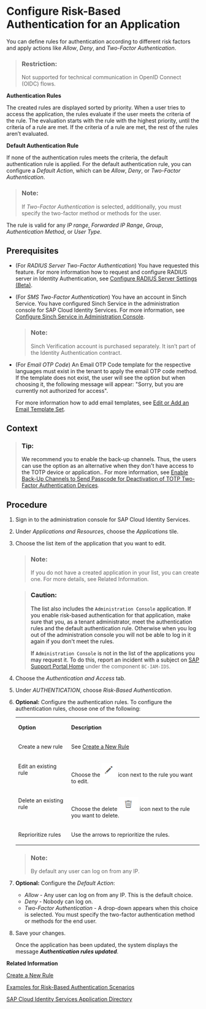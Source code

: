<!-- loiobc52fbf3d59447bbb6aa22f80d8b6056 -->

# Configure Risk-Based Authentication for an Application

You can define rules for authentication according to different risk factors and apply actions like *Allow*, *Deny*, and *Two-Factor Authentication*.

> ### Restriction:  
> Not supported for technical communication in OpenID Connect \(OIDC\) flows.

**Authentication Rules**

The created rules are displayed sorted by priority. When a user tries to access the application, the rules evaluate if the user meets the criteria of the rule. The evaluation starts with the rule with the highest priority, until the criteria of a rule are met. If the criteria of a rule are met, the rest of the rules aren’t evaluated.

**Default Authentication Rule**

If none of the authentication rules meets the criteria, the default authentication rule is applied. For the default authentication rule, you can configure a *Default Action*, which can be *Allow*, *Deny*, or *Two-Factor Authentication*.

> ### Note:  
> If *Two-Factor Authentication* is selected, additionally, you must specify the two-factor method or methods for the user.

The rule is valid for any *IP range*, *Forwarded IP Range*, *Group*, *Authentication Method*, or *User Type*.



<a name="loiobc52fbf3d59447bbb6aa22f80d8b6056__prereq_lx3_qzw_hhb"/>

## Prerequisites

-   \(For *RADIUS Server Two-Factor Authentication*\) You have requested this feature. For more information how to request and configure RADIUS server in Identity Authentication, see [Configure RADIUS Server Settings \(Beta\)](configure-radius-server-settings-beta-03043ae.md).
-   \(For *SMS Two-Factor Authentication*\) You have an account in Sinch Service. You have configured Sinch Service in the administration console for SAP Cloud Identity Services. For more information, see [Configure Sinch Service in Administration Console](configure-sinch-service-in-administration-console-f4a04ed.md).

    > ### Note:  
    > Sinch Verification account is purchased separately. It isn’t part of the Identity Authentication contract.

-   \(For *Email OTP Code*\) An Email OTP Code template for the respective languages must exist in the tenant to apply the email OTP code method. If the template does not exist, the user will see the option but when choosing it, the following message will appear: "Sorry, but you are currently not authorized for access".

    For more information how to add email templates, see [Edit or Add an Email Template Set](edit-or-add-an-email-template-set-3c4f397.md).




<a name="loiobc52fbf3d59447bbb6aa22f80d8b6056__context_gvf_fds_s1c"/>

## Context

> ### Tip:  
> We recommend you to enable the back-up channels. Thus, the users can use the option as an alternative when they don't have access to the TOTP device or application.. For more information, see [Enable Back-Up Channels to Send Passcode for Deactivation of TOTP Two-Factor Authentication Devices](enable-back-up-channels-to-send-passcode-for-deactivation-of-totp-two-factor-authenticati-782935e.md).



<a name="loiobc52fbf3d59447bbb6aa22f80d8b6056__steps_yk5_2hs_25"/>

## Procedure

1.  Sign in to the administration console for SAP Cloud Identity Services.

2.  Under *Applications and Resources*, choose the *Applications* tile.

3.  Choose the list item of the application that you want to edit.

    > ### Note:  
    > If you do not have a created application in your list, you can create one. For more details, see Related Information.

    > ### Caution:  
    > The list also includes the `Administration Console` application. If you enable risk-based authentication for that application, make sure that you, as a tenant administrator, meet the authentication rules and the default authentication rule. Otherwise when you log out of the administration console you will not be able to log in it again if you don't meet the rules.
    > 
    > If `Administration Console` is not in the list of the applications you may request it. To do this, report an incident with a subject on [SAP Support Portal Home](https://support.sap.com/en/index.html) under the component `BC-IAM-IDS`.

4.  Choose the *Authentication and Access* tab.

5.  Under *AUTHENTICATION*, choose *Risk-Based Authentication*.

6.  **Optional:** Configure the authentication rules. To configure the authentication rules, choose one of the following:


    <table>
    <tr>
    <th valign="top">

    Option
    
    </th>
    <th valign="top">

    Description
    
    </th>
    </tr>
    <tr>
    <td valign="top">
    
    Create a new rule
    
    </td>
    <td valign="top">
    
    See [Create a New Rule](create-a-new-rule-18d02ab.md)
    
    </td>
    </tr>
    <tr>
    <td valign="top">
    
    Edit an existing rule
    
    </td>
    <td valign="top">
    
    Choose the ![](images/edit_icon_d077ded.png) icon next to the rule you want to edit.
    
    </td>
    </tr>
    <tr>
    <td valign="top">
    
    Delete an existing rule
    
    </td>
    <td valign="top">
    
    Choose the delete ![](images/delete_icon_4801c38.png) icon next to the rule you want to delete.
    
    </td>
    </tr>
    <tr>
    <td valign="top">
    
    Reprioritize rules
    
    </td>
    <td valign="top">
    
    Use the arrows to reprioritize the rules.
    
    </td>
    </tr>
    </table>
    
    > ### Note:  
    > By default any user can log on from any IP.

7.  **Optional:** Configure the *Default Action*:

    -   *Allow* - Any user can log on from any IP. This is the default choice.
    -   *Deny* - Nobody can log on.
    -   *Two-Factor Authentication* - A drop-down appears when this choice is selected. You must specify the two-factor authentication method or methods for the end user.

8.  Save your changes.

    Once the application has been updated, the system displays the message ***Authentication rules updated***.


**Related Information**  


[Create a New Rule](create-a-new-rule-18d02ab.md "You can create rules for authentication according to different risk factors.")

[Examples for Risk-Based Authentication Scenarios](examples-for-risk-based-authentication-scenarios-fedc77c.md "Example scenarios for configuring risk-based authentication for an application.")

[SAP Cloud Identity Services Application Directory](https://api.sap.com/api/SCI_Application_Directory/overview)


